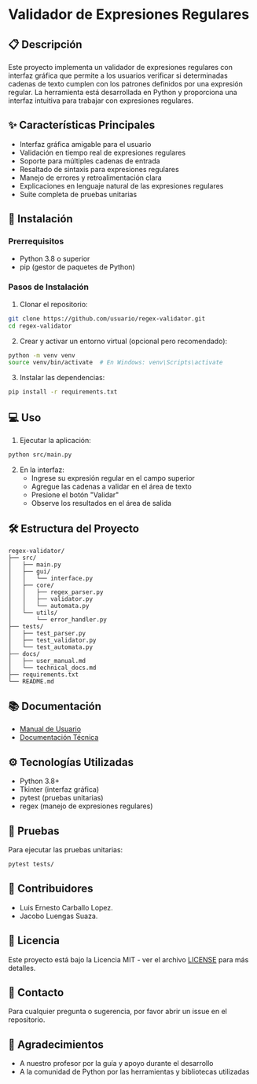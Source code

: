 # Validador de Expresiones Regulares

## 📋 Descripción

Este proyecto implementa un validador de expresiones regulares con interfaz gráfica que permite a los usuarios verificar si determinadas cadenas de texto cumplen con los patrones definidos por una expresión regular. La herramienta está desarrollada en Python y proporciona una interfaz intuitiva para trabajar con expresiones regulares.

## ✨ Características Principales

- Interfaz gráfica amigable para el usuario
- Validación en tiempo real de expresiones regulares
- Soporte para múltiples cadenas de entrada
- Resaltado de sintaxis para expresiones regulares
- Manejo de errores y retroalimentación clara
- Explicaciones en lenguaje natural de las expresiones regulares
- Suite completa de pruebas unitarias

## 🚀 Instalación

### Prerrequisitos

- Python 3.8 o superior
- pip (gestor de paquetes de Python)

### Pasos de Instalación

1. Clonar el repositorio:

```bash
git clone https://github.com/usuario/regex-validator.git
cd regex-validator
```

2. Crear y activar un entorno virtual (opcional pero recomendado):

```bash
python -m venv venv
source venv/bin/activate  # En Windows: venv\Scripts\activate
```

3. Instalar las dependencias:

```bash
pip install -r requirements.txt
```

## 💻 Uso

1. Ejecutar la aplicación:

```bash
python src/main.py
```

2. En la interfaz:
   - Ingrese su expresión regular en el campo superior
   - Agregue las cadenas a validar en el área de texto
   - Presione el botón "Validar"
   - Observe los resultados en el área de salida

## 🛠️ Estructura del Proyecto

```
regex-validator/
├── src/
│   ├── main.py
│   ├── gui/
│   │   └── interface.py
│   ├── core/
│   │   ├── regex_parser.py
│   │   ├── validator.py
│   │   └── automata.py
│   └── utils/
│       └── error_handler.py
├── tests/
│   ├── test_parser.py
│   ├── test_validator.py
│   └── test_automata.py
├── docs/
│   ├── user_manual.md
│   └── technical_docs.md
├── requirements.txt
└── README.md
```

## 📚 Documentación

- [Manual de Usuario](docs/user_manual.md)
- [Documentación Técnica](docs/technical_docs.md)

## ⚙️ Tecnologías Utilizadas

- Python 3.8+
- Tkinter (interfaz gráfica)
- pytest (pruebas unitarias)
- regex (manejo de expresiones regulares)

## 🧪 Pruebas

Para ejecutar las pruebas unitarias:

```bash
pytest tests/
```

## 👥 Contribuidores

- Luis Ernesto Carballo Lopez.
- Jacobo Luengas Suaza.

## 📄 Licencia

Este proyecto está bajo la Licencia MIT - ver el archivo [LICENSE](LICENSE) para más detalles.

## 📧 Contacto

Para cualquier pregunta o sugerencia, por favor abrir un issue en el repositorio.

## 🙏 Agradecimientos

- A nuestro profesor por la guía y apoyo durante el desarrollo
- A la comunidad de Python por las herramientas y bibliotecas utilizadas
